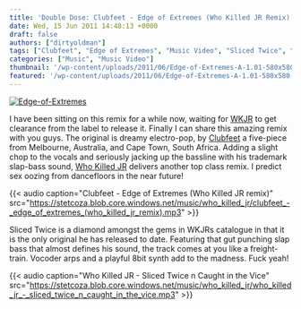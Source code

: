 ```yaml
---
title: 'Double Dose: Clubfeet - Edge of Extremes (Who Killed JR Remix) & Who Killed JR - Sliced Twice'
date: Wed, 15 Jun 2011 14:48:13 +0000
draft: false
authors: ["dirtyoldman"]
tags: ["Clubfeet", "Edge of Extremes", "Music Video", "Sliced Twice", "Who Killed JR", "Who Killed JR Remix"]
categories: ["Music", "Music Video"]
thumbnail: '/wp-content/uploads/2011/06/Edge-of-Extremes-A-1.01-580x580-150x150.jpg'
featured: '/wp-content/uploads/2011/06/Edge-of-Extremes-A-1.01-580x580-304x190.jpg'
---
```


[![](/wp-content/uploads/2011/06/Edge-of-Extremes-A-1.01-580x580-e1308140835177.jpg "Edge-of-Extremes")](/2011/06/15/double-dose-clubfeet-edge-of-extremes-who-killed-jr-remix-who-killed-jr-sliced-twice/edge-of-extremes-a-1-01-580x580/)

I have been sitting on this remix for a while now, waiting for [WKJR](http://soundcloud.com/who-killed-jr) to get clearance from the label to release it. Finally I can share this amazing remix with you guys. The original is dreamy electro-pop, by [Clubfeet](http://www.facebook.com/HelloClubfeet) a five-piece from Melbourne, Australia, and Cape Town, South Africa. Adding a slight chop to the vocals and seriously jacking up the bassline with his trademark slap-bass sound, [Who Killed JR](http://www.facebook.com/pages/Who-Killed-JR/140418519308677) delivers another top class remix. I predict sex oozing from dancefloors in the near future!

{{< audio
    caption="Clubfeet - Edge of Extremes (Who Killed JR remix)"
    src="https://stetcoza.blob.core.windows.net/music/who_killed_jr/clubfeet_-_edge_of_extremes_(who_killed_jr_remix).mp3" >}}

Sliced Twice is a diamond amongst the gems in WKJRs catalogue in that it is the only original he has released to date. Featuring that gut punching slap bass that almost defines his sound, the track comes at you like a freight-train. Vocoder arps and a playful 8bit synth add to the madness. Fuck yeah!

{{< audio
    caption="Who Killed JR - Sliced Twice n Caught in the Vice"
    src="https://stetcoza.blob.core.windows.net/music/who_killed_jr/who_killed_jr_-_sliced_twice_n_caught_in_the_vice.mp3" >}}
